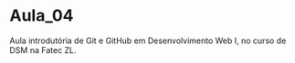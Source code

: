 # Aula_04
Aula introdutória de Git e GitHub em Desenvolvimento Web I, no curso de DSM na Fatec ZL. 
